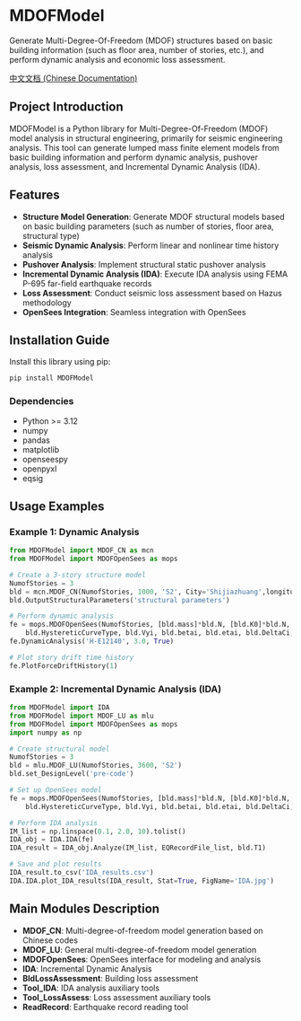 # MDOFModel

Generate Multi-Degree-Of-Freedom (MDOF) structures based on basic building information (such as floor area, number of stories, etc.), and perform dynamic analysis and economic loss assessment.

[中文文档 (Chinese Documentation)](https://github.com/youtian95/MDOFModel/blob/master/README_CN.md)

## Project Introduction

MDOFModel is a Python library for Multi-Degree-Of-Freedom (MDOF) model analysis in structural engineering, primarily for seismic engineering analysis. This tool can generate lumped mass finite element models from basic building information and perform dynamic analysis, pushover analysis, loss assessment, and Incremental Dynamic Analysis (IDA).

## Features

- **Structure Model Generation**: Generate MDOF structural models based on basic building parameters (such as number of stories, floor area, structural type)
- **Seismic Dynamic Analysis**: Perform linear and nonlinear time history analysis
- **Pushover Analysis**: Implement structural static pushover analysis
- **Incremental Dynamic Analysis (IDA)**: Execute IDA analysis using FEMA P-695 far-field earthquake records
- **Loss Assessment**: Conduct seismic loss assessment based on Hazus methodology
- **OpenSees Integration**: Seamless integration with OpenSees

## Installation Guide

Install this library using pip:

```bash
pip install MDOFModel
```

### Dependencies

- Python >= 3.12
- numpy
- pandas
- matplotlib
- openseespy
- openpyxl
- eqsig

## Usage Examples

### Example 1: Dynamic Analysis

```python
from MDOFModel import MDOF_CN as mcn
from MDOFModel import MDOFOpenSees as mops

# Create a 3-story structure model
NumofStories = 3
bld = mcn.MDOF_CN(NumofStories, 1000, 'S2', City='Shijiazhuang',longitude=114.52,latitude=38.05)
bld.OutputStructuralParameters('structural parameters')

# Perform dynamic analysis
fe = mops.MDOFOpenSees(NumofStories, [bld.mass]*bld.N, [bld.K0]*bld.N, bld.DampingRatio,
    bld.HystereticCurveType, bld.Vyi, bld.betai, bld.etai, bld.DeltaCi, bld.tao)
fe.DynamicAnalysis('H-E12140', 3.0, True)

# Plot story drift time history
fe.PlotForceDriftHistory(1)
```

### Example 2: Incremental Dynamic Analysis (IDA)

```python
from MDOFModel import IDA
from MDOFModel import MDOF_LU as mlu
from MDOFModel import MDOFOpenSees as mops
import numpy as np

# Create structural model
NumofStories = 3
bld = mlu.MDOF_LU(NumofStories, 3600, 'S2')
bld.set_DesignLevel('pre-code')

# Set up OpenSees model
fe = mops.MDOFOpenSees(NumofStories, [bld.mass]*bld.N, [bld.K0]*bld.N, bld.DampingRatio,
    bld.HystereticCurveType, bld.Vyi, bld.betai, bld.etai, bld.DeltaCi, bld.tao)

# Perform IDA analysis
IM_list = np.linspace(0.1, 2.0, 10).tolist()
IDA_obj = IDA.IDA(fe)
IDA_result = IDA_obj.Analyze(IM_list, EQRecordFile_list, bld.T1)

# Save and plot results
IDA_result.to_csv('IDA_results.csv')
IDA.IDA.plot_IDA_results(IDA_result, Stat=True, FigName='IDA.jpg')
```

## Main Modules Description

- **MDOF_CN**: Multi-degree-of-freedom model generation based on Chinese codes
- **MDOF_LU**: General multi-degree-of-freedom model generation
- **MDOFOpenSees**: OpenSees interface for modeling and analysis
- **IDA**: Incremental Dynamic Analysis
- **BldLossAssessment**: Building loss assessment
- **Tool_IDA**: IDA analysis auxiliary tools
- **Tool_LossAssess**: Loss assessment auxiliary tools
- **ReadRecord**: Earthquake record reading tool